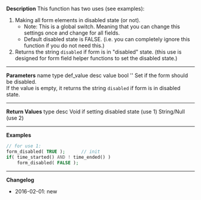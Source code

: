 **Description**
This function has two uses (see examples):

1. Making all form elements in disabled state (or not).
	- Note: This is a global switch. Meaning that you can change this settings once and change for all fields.
	- Default disabled state is FALSE. (i.e. you can completely ignore this function if you do not need this.)
2. Returns the string `disabled` if form is in "disabled" state. (this use is designed for form field helper functions to set the disabled state.)

--------
**Parameters**
name	type	def_value	desc
value	bool	''	Set if the form should be disabled. <br> If the value is empty, it returns the string `disabled` if form is in disabled state.

--------
**Return Values**
type	desc
Void	if setting disabled state (use 1)
String/Null	(use 2)

--------
**Examples**

```php
// for use 1:
form_disabled( TRUE );		// init
if( time_started() AND ! time_ended() )
	form_disabled( FALSE );
```

--------
**Changelog**
- 2016-02-01: new

